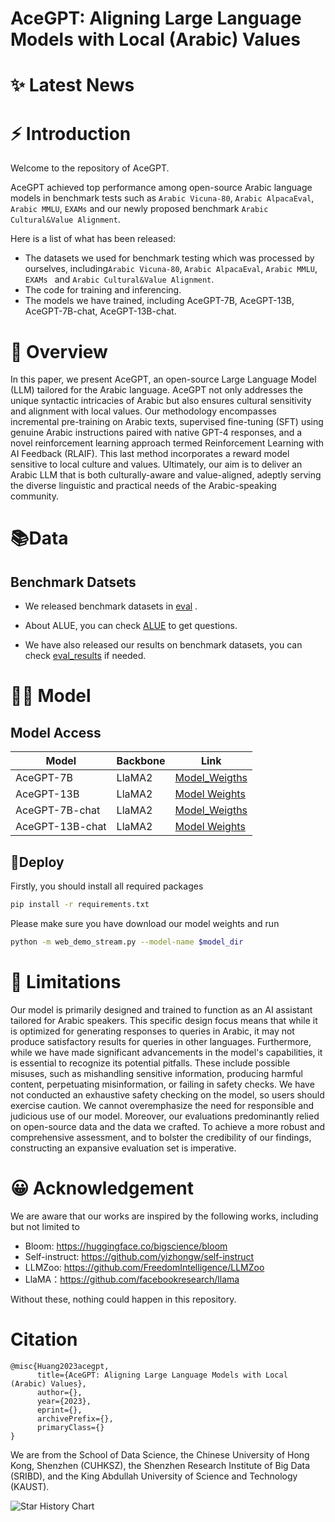 # AceGPT:  Aligning Large Language Models with Local (Arabic) Values

# ✨ Latest News


# ⚡ Introduction

Welcome to the repository of AceGPT.

AceGPT achieved top performance among open-source Arabic language models in benchmark tests such as `Arabic Vicuna-80`, `Arabic AlpacaEval`, `Arabic MMLU`, `EXAMs` and our newly proposed benchmark `Arabic Cultural&Value Alignment`.

Here is a list of what has been released:
* The datasets we used for benchmark testing which was processed by ourselves, including`Arabic Vicuna-80`, `Arabic AlpacaEval`, `Arabic MMLU`, `EXAMs ` and `Arabic Cultural&Value Alignment`.
* The code for training and inferencing.
* The models we have trained, including AceGPT-7B, AceGPT-13B, AceGPT-7B-chat, AceGPT-13B-chat.

# 💭 Overview
In this paper, we present AceGPT, an open-source Large Language Model (LLM) tailored for the Arabic language. AceGPT not only addresses the unique syntactic intricacies of Arabic but also ensures cultural sensitivity and alignment with local values. Our methodology encompasses incremental pre-training on Arabic texts, supervised fine-tuning (SFT) using genuine Arabic instructions paired with native GPT-4 responses, and a novel reinforcement learning approach termed Reinforcement Learning with AI Feedback (RLAIF). This last method incorporates a reward model sensitive to local culture and values. Ultimately, our aim is to deliver an Arabic LLM that is both culturally-aware and value-aligned, adeptly serving the diverse linguistic and practical needs of the Arabic-speaking community.

# 📚Data
## Benchmark Datsets
* We released benchmark datasets in [eval](https://github.com/FreedomIntelligence/AceGPT/tree/main/eval) .  

  
* About ALUE, you can check [ALUE](https://www.alue.org/tasks) to get questions. 

 
* We have also released our results on benchmark datasets, you can check  [eval_results](https://github.com/FreedomIntelligence/AceGPT/tree/main/eval_results) if needed.  

# 👨‍⚕️ Model

## Model Access
| Model                | Backbone      | Link                                                                          |
|----------------------|---------------|-------------------------------------------------------------------------------|
| AceGPT-7B | LlaMA2 | [Model_Weigths](https://huggingface.co/FreedomIntelligence/AceGPT-7B) |
| AceGPT-13B     | LlaMA2  | [Model Weights](https://huggingface.co/FreedomIntelligence/AceGPT-13B)      |
| AceGPT-7B-chat | LlaMA2  | [Model_Weigths](https://huggingface.co/FreedomIntelligence/AceGPT-7B-chat) |
| AceGPT-13B-chat     | LlaMA2  | [Model Weights](https://huggingface.co/FreedomIntelligence/AceGPT-13B-chat)      |


## 🧐Deploy

Firstly, you should install all required packages
```bash
pip install -r requirements.txt
```

Please make sure you have download our model weights and run
```bash
python -m web_demo_stream.py --model-name $model_dir
```
# 🤖 Limitations
Our model is primarily designed and trained to function as an AI assistant tailored for Arabic speakers. This specific design focus means that while it is optimized for generating responses to queries in Arabic, it may not produce satisfactory results for queries in other languages. Furthermore, while we have made significant advancements in the model's capabilities, it is essential to recognize its potential pitfalls. These include possible misuses, such as mishandling sensitive information, producing harmful content, perpetuating misinformation, or failing in safety checks. We have not conducted an exhaustive safety checking on the model, so users should exercise caution. We cannot overemphasize the need for responsible and judicious use of our model. Moreover, our evaluations predominantly relied on open-source data and the data we crafted. To achieve a more robust and comprehensive assessment, and to bolster the credibility of our findings, constructing an expansive evaluation set is imperative.

# 😀 Acknowledgement

We are aware that our works are inspired by the following works, including but not limited to

- Bloom: https://huggingface.co/bigscience/bloom
- Self-instruct: https://github.com/yizhongw/self-instruct
- LLMZoo: https://github.com/FreedomIntelligence/LLMZoo
- LlaMA：https://github.com/facebookresearch/llama
  
Without these, nothing could happen in this repository.


# Citation
```
@misc{Huang2023acegpt,
      title={AceGPT: Aligning Large Language Models with Local (Arabic) Values}, 
      author={},
      year={2023},
      eprint={},
      archivePrefix={},
      primaryClass={}
}
```
We are from the School of Data Science, the Chinese University of Hong Kong, Shenzhen (CUHKSZ), the Shenzhen Research Institute of Big Data (SRIBD), and the King Abdullah University of Science and Technology (KAUST).



<picture>
  <source media="(prefers-color-scheme: dark)" srcset="https://api.star-history.com/svg?repos=FreedomIntelligence/AceGPT&type=Date&theme=dark" />
  <source media="(prefers-color-scheme: light)" srcset="https://api.star-history.com/svg?repos=FreedomIntelligence/AceGPT&type=Date" />
  <img alt="Star History Chart" src="" />
</picture>

